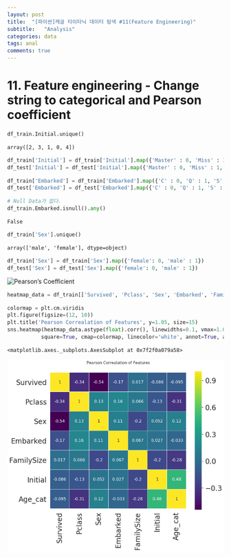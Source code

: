 ```yaml
---
layout: post
title:  "[파이썬]캐글 타이타닉 데이터 탐색 #11(Feature Engineering)"
subtitle:   "Analysis"
categories: data
tags: anal
comments: true
---
```



# 11. Feature engineering - Change string to categorical and Pearson coefficient


```python
df_train.Initial.unique()
```




    array([2, 3, 1, 0, 4])




```python
df_train['Initial'] = df_train['Initial'].map({'Master' : 0, 'Miss' : 1, 'Mr' : 2, 'Mrs' :3, 'Other' : 4 })
df_test['Initial'] = df_test['Initial'].map({'Master' : 0, 'Miss' : 1, 'Mr' : 2, 'Mrs' :3, 'Other' : 4 })
```


```python
df_train['Embarked'] = df_train['Embarked'].map({'C' : 0, 'Q' : 1, 'S' : 2})
df_test['Embarked'] = df_test['Embarked'].map({'C' : 0, 'Q' : 1, 'S' : 2})
```


```python
# Null Data가 없다.
df_train.Embarked.isnull().any()
```




    False




```python
df_train['Sex'].unique()
```




    array(['male', 'female'], dtype=object)




```python
df_train['Sex'] = df_train['Sex'].map({'female': 0, 'male' : 1})
df_test['Sex'] = df_test['Sex'].map({'female': 0, 'male' : 1})
```

![Pearson’s Coefficient](https://businessjargons.com/wp-content/uploads/2016/04/Karl-Pearson-final.jpg)


```python
heatmap_data = df_train[['Survived', 'Pclass', 'Sex', 'Embarked', 'FamilySize', 'Initial', 'Age_cat']]
```


```python
colormap = plt.cm.viridis
plt.figure(figsize=(12, 10))
plt.title('Pearson Correalation of Features', y=1.05, size=15)
sns.heatmap(heatmap_data.astype(float).corr(), linewidths=0.1, vmax=1.0,
           square=True, cmap=colormap, linecolor='white', annot=True, annot_kws = {'size': 16})
```




    <matplotlib.axes._subplots.AxesSubplot at 0x7f2f0a079a58>




![png](/assets/img/post_img/My_first_data_analysis_for_titanic_files/My_first_data_analysis_for_titanic_97_1.png)

